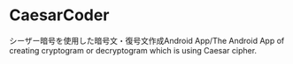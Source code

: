 # CaesarCoder
シーザー暗号を使用した暗号文・復号文作成Android App/The Android App of creating cryptogram or decryptogram which is using Caesar cipher.
